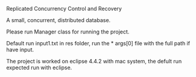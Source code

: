 Replicated Concurrency Control and Recovery

A small, concurrent, distributed database.

Please run Manager class for running the project.

Default run input1.txt in res folder, run the * args[0] file with the full path if have input.

The project is worked on eclipse 4.4.2 with mac system, the defult run expected run with eclipse.
